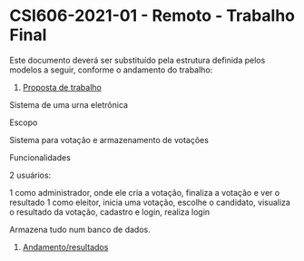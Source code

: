 # **CSI606-2021-01 - Remoto - Trabalho Final**

Este documento deverá ser substituído pela estrutura definida pelos modelos a seguir, conforme o andamento do trabalho:

1. [Proposta de trabalho](./01-proposal.md)

Sistema de uma urna eletrônica

Escopo

Sistema para votação e armazenamento de votações

Funcionalidades

2 usuários:

1 como administrador, onde ele cria a votação, finaliza a votação e ver o resultado
1 como eleitor, inicia uma votação, escolhe o candidato, visualiza o resultado da votação, cadastro e login, realiza login

Armazena tudo num banco de dados.

1. [Andamento/resultados](./02-final-version.md)